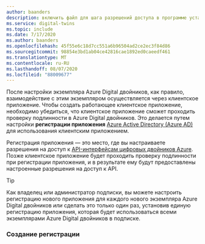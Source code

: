 ```yaml
---
author: baanders
description: включить файл для шага разрешений доступа в программе установки Azure Digital двойников
ms.service: digital-twins
ms.topic: include
ms.date: 7/17/2020
ms.author: baanders
ms.openlocfilehash: 45f55e6c18d7cc551a6b96504ad2ce2ec3f84d86
ms.sourcegitcommit: 98854e3bd1ab04ce42816cae1892ed0caeedf461
ms.translationtype: MT
ms.contentlocale: ru-RU
ms.lasthandoff: 08/07/2020
ms.locfileid: "88009677"
---
```

После настройки экземпляра Azure Digital двойников, как правило, взаимодействие с этим экземпляром осуществляется через клиентское приложение. Чтобы создать работающее клиентское приложение, необходимо убедиться, что клиентское приложение сможет проходить проверку подлинности в Azure Digital двойников. Это делается путем настройки **регистрации приложения** [Azure Active Directory (Azure AD)](../articles/active-directory/fundamentals/active-directory-whatis.md) для использования клиентским приложением.

Регистрация приложения — это место, где вы настраиваете разрешения на доступ к [API-интерфейсам цифровых двойников Azure](../articles/digital-twins/how-to-use-apis-sdks.md). Позже клиентское приложение будет проходить проверку подлинности при регистрации приложения, и в результате ему будут предоставлены настроенные разрешения на доступ к API.

>[!TIP]
> Как владелец или администратор подписки, вы можете настроить регистрацию нового приложения для каждого нового экземпляра Azure Digital двойников *или* сделать это только один раз, установив единую регистрацию приложения, которая будет использоваться всеми экземплярами Azure Digital двойников в подписке.

### <a name="create-the-registration"></a>Создание регистрации